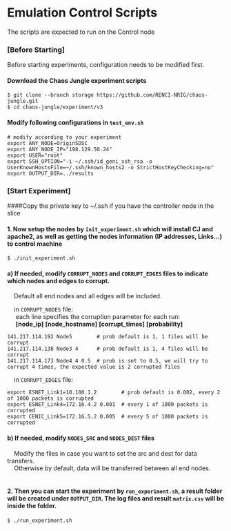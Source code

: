 # Emulation Control Scripts

The scripts are expected to run on the Control node

### [Before Starting]
Before starting experiments, configuration needs to be modified first.

#### Download the Chaos Jungle experiment scripts
```
$ git clone --branch storage https://github.com/RENCI-NRIG/chaos-jungle.git
$ cd chaos-jungle/experiment/v3
```

#### Modify following configurations in `test_env.sh`
```
# modify according to your experiment
export ANY_NODE=OriginSDSC
export ANY_NODE_IP="198.129.50.24"
export USER="root"
export SSH_OPTION="-i ~/.ssh/id_geni_ssh_rsa -o UserKnownHostsFile=~/.ssh/known_hosts2 -o StrictHostKeyChecking=no"
export OUTPUT_DIR=../results
```

### [Start Experiment]
####Copy the private key to ~/.ssh if you have the controller node in the slice

#### 1. Now setup the nodes by `init_experiment.sh` which will install CJ and apache2, as well as getting the nodes information (IP addresses, Links...) to control machine

```
$ ./init_experiment.sh
```
 
#### a) If needed, modify `CORRUPT_NODES` and `CORRUPT_EDGES` files to indicate which nodes and edges to corrupt. 
&nbsp;&nbsp;&nbsp;&nbsp;Default all end nodes and all edges will be included. 

&nbsp;&nbsp;&nbsp;&nbsp;in `CORRUPT_NODES` file: <br />
&nbsp;&nbsp;&nbsp;&nbsp; each line specifies the corruption parameter for each run: <br />
&nbsp;&nbsp;&nbsp;&nbsp; **[node_ip]** **[node_hostname]** **[corrupt_times]** **[probability]**

```
141.217.114.192 Node5        # prob default is 1, 1 files will be corrupt
141.217.114.138 Node3 4      # prob default is 1, 4 files will be corrupt
141.217.114.173 Node4 4 0.5  # prob is set to 0.5, we will try to corrupt 4 times, the expected value is 2 corrupted files
```

&nbsp;&nbsp;&nbsp;&nbsp;in `CORRUPT_EDGES` file:

```
export ESNET_Link1=10.100.1.2        # prob default is 0.002, every 2 of 1000 packets is corrupted
export ESNET_Link4=172.16.4.2 0.001  # every 1 of 1000 packets is corrupted
export CENIC_Link5=172.16.5.2 0.005  # every 5 of 1000 packets is corrupted
```

#### b) If needed, modify `NODES_SRC` and `NODES_DEST` files 
&nbsp;&nbsp;&nbsp;&nbsp;Modify the files in case you want to set the src and dest for data transfers. <br />
&nbsp;&nbsp;&nbsp;&nbsp;Otherwise by default, data will be transferred between all end nodes.
<br />
<br />

#### 2. Then you can start the experiment by `run_experiment.sh`, a result folder will be created under `OUTPUT_DIR`. The log files and result `matrix.csv` will be inside the folder.
```
$ ./run_experiment.sh
```



